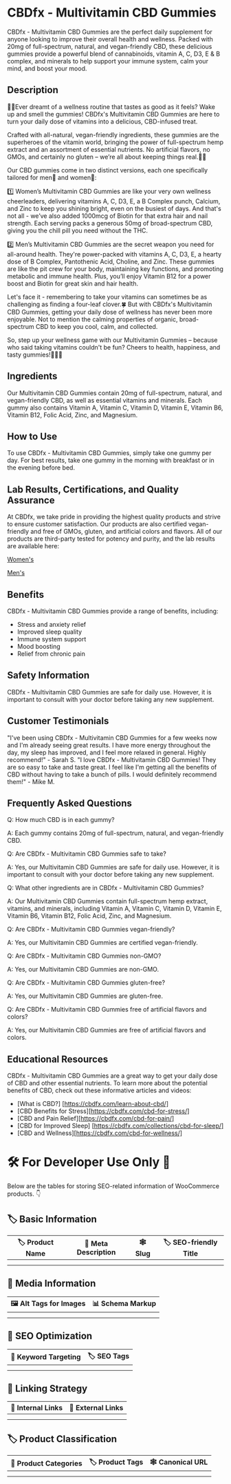 # CBDfx - Multivitamin CBD Gummies
CBDfx - Multivitamin CBD Gummies are the perfect daily supplement for anyone looking to improve their overall health and wellness. Packed with 20mg of full-spectrum, natural, and vegan-friendly CBD, these delicious gummies provide a powerful blend of cannabinoids, vitamin A, C, D3, E & B complex, and minerals to help support your immune system, calm your mind, and boost your mood.
## Description
🍊🍇Ever dreamt of a wellness routine that tastes as good as it feels? Wake up and smell the gummies! CBDfx's Multivitamin CBD Gummies are here to turn your daily dose of vitamins into a delicious, CBD-infused treat.

Crafted with all-natural, vegan-friendly ingredients, these gummies are the superheroes of the vitamin world, bringing the power of full-spectrum hemp extract and an assortment of essential nutrients. No artificial flavors, no GMOs, and certainly no gluten – we’re all about keeping things real.🌿🌈

Our CBD gummies come in two distinct versions, each one specifically tailored for men🕺 and women💃:

1️⃣ Women’s Multivitamin CBD Gummies are like your very own wellness cheerleaders, delivering vitamins A, C, D3, E, a B Complex punch, Calcium, and Zinc to keep you shining bright, even on the busiest of days. And that's not all - we’ve also added 1000mcg of Biotin for that extra hair and nail strength. Each serving packs a generous 50mg of broad-spectrum CBD, giving you the chill pill you need without the THC.

2️⃣ Men’s Multivitamin CBD Gummies are the secret weapon you need for all-around health. They're power-packed with vitamins A, C, D3, E, a hearty dose of B Complex, Pantothenic Acid, Choline, and Zinc. These gummies are like the pit crew for your body, maintaining key functions, and promoting metabolic and immune health. Plus, you’ll enjoy Vitamin B12 for a power boost and Biotin for great skin and hair health.

Let's face it - remembering to take your vitamins can sometimes be as challenging as finding a four-leaf clover.🍀 But with CBDfx's Multivitamin CBD Gummies, getting your daily dose of wellness has never been more enjoyable. Not to mention the calming properties of organic, broad-spectrum CBD to keep you cool, calm, and collected.

So, step up your wellness game with our Multivitamin Gummies – because who said taking vitamins couldn't be fun? Cheers to health, happiness, and tasty gummies!🥂🍬🎉
## Ingredients
Our Multivitamin CBD Gummies contain 20mg of full-spectrum, natural, and vegan-friendly CBD, as well as essential vitamins and minerals. Each gummy also contains Vitamin A, Vitamin C, Vitamin D, Vitamin E, Vitamin B6, Vitamin B12, Folic Acid, Zinc, and Magnesium.
## How to Use
To use CBDfx - Multivitamin CBD Gummies, simply take one gummy per day. For best results, take one gummy in the morning with breakfast or in the evening before bed.
## Lab Results, Certifications, and Quality Assurance
At CBDfx, we take pride in providing the highest quality products and strive to ensure customer satisfaction. Our products are also certified vegan-friendly and free of GMOs, gluten, and artificial colors and flavors. All of our products are third-party tested for potency and purity, and the lab results are available here: 

[Women's](https://cbdfx.com/lab-reports/lab-reports-for-cbd-gummies-with-multivitamin-for-women/)

[Men's](https://cbdfx.com/lab-reports/hemp-gummies-mens-multivitamins/)
## Benefits
CBDfx - Multivitamin CBD Gummies provide a range of benefits, including:
- Stress and anxiety relief
- Improved sleep quality
- Immune system support
- Mood boosting
- Relief from chronic pain
## Safety Information
CBDfx - Multivitamin CBD Gummies are safe for daily use. However, it is important to consult with your doctor before taking any new supplement.
## Customer Testimonials
"I've been using CBDfx - Multivitamin CBD Gummies for a few weeks now and I'm already seeing great results. I have more energy throughout the day, my sleep has improved, and I feel more relaxed in general. Highly recommend!" - Sarah S.
"I love CBDfx - Multivitamin CBD Gummies! They are so easy to take and taste great. I feel like I'm getting all the benefits of CBD without having to take a bunch of pills. I would definitely recommend them!" - Mike M.
## Frequently Asked Questions
Q: How much CBD is in each gummy?

A: Each gummy contains 20mg of full-spectrum, natural, and vegan-friendly CBD.

Q: Are CBDfx - Multivitamin CBD Gummies safe to take?

A: Yes, our Multivitamin CBD Gummies are safe for daily use. However, it is important to consult with your doctor before taking any new supplement.

Q: What other ingredients are in CBDfx - Multivitamin CBD Gummies?

A: Our Multivitamin CBD Gummies contain full-spectrum hemp extract, vitamins, and minerals, including Vitamin A, Vitamin C, Vitamin D, Vitamin E, Vitamin B6, Vitamin B12, Folic Acid, Zinc, and Magnesium.

Q: Are CBDfx - Multivitamin CBD Gummies vegan-friendly?

A: Yes, our Multivitamin CBD Gummies are certified vegan-friendly.

Q: Are CBDfx - Multivitamin CBD Gummies non-GMO?

A: Yes, our Multivitamin CBD Gummies are non-GMO.

Q: Are CBDfx - Multivitamin CBD Gummies gluten-free?

A: Yes, our Multivitamin CBD Gummies are gluten-free.

Q: Are CBDfx - Multivitamin CBD Gummies free of artificial flavors and colors?

A: Yes, our Multivitamin CBD Gummies are free of artificial flavors and colors.
## Educational Resources
CBDfx - Multivitamin CBD Gummies are a great way to get your daily dose of CBD and other essential nutrients. To learn more about the potential benefits of CBD, check out these informative articles and videos:
- [What is CBD?] [https://cbdfx.com/learn-about-cbd/]
- [CBD Benefits for Stress][https://cbdfx.com/cbd-for-stress/]
- [CBD and Pain Relief][https://cbdfx.com/cbd-for-pain/]
- [CBD for Improved Sleep] [https://cbdfx.com/collections/cbd-for-sleep/]
- [CBD and Wellness][https://cbdfx.com/cbd-for-wellness/]

# 🛠️ For Developer Use Only 🔐

Below are the tables for storing SEO-related information of WooCommerce products. 👇

## 🏷️ Basic Information 

| 🏷️ Product Name | 📝 Meta Description | 🕸️ Slug | 🏷️ SEO-friendly Title |
| -------------- | ------------------ | ------ | ---------------------- |
|                |                    |        |                        |
|                |                    |        |                        |

## 📸 Media Information

| 🖼️ Alt Tags for Images | 📊 Schema Markup |
| --------------------- | --------------- |
|                       |                 |
|                       |                 |

## 🔎 SEO Optimization

| 🎯 Keyword Targeting | 🏷️ SEO Tags |
| ------------------- | ---------- |
|                     |            |
|                     |            |

## 🔗 Linking Strategy 

| 🔗 Internal Links | 🔗 External Links |
| ---------------- | ---------------- |
|                  |                  |
|                  |                  |

## 🏷️ Product Classification 

| 📂 Product Categories | 🏷️ Product Tags | 🕸️ Canonical URL |
| ------------------ | ------------ | ------------- |
|                    |              |               |
|                    |              |               |
